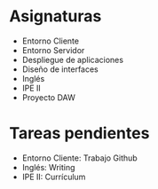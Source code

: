 # Asignaturas

- Entorno Cliente
- Entorno Servidor
- Despliegue de aplicaciones
- Diseño de interfaces
- Inglés
- IPE II
- Proyecto DAW

# Tareas pendientes

- Entorno Cliente: Trabajo Github
- Inglés: Writing
- IPE II: Currículum